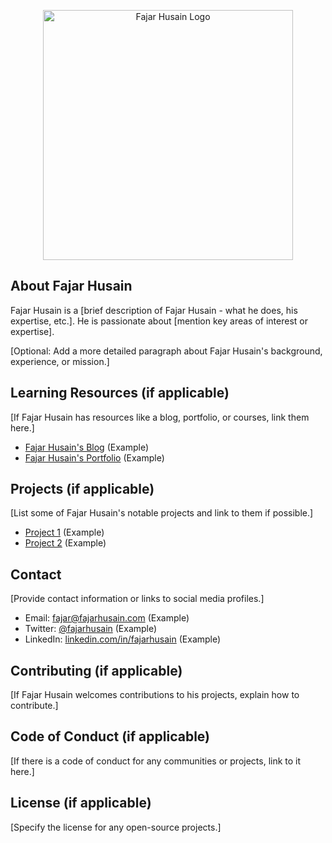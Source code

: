 <p align="center"><a href="https://fajarhusain.com" target="_blank"><img src="https://via.placeholder.com/400/0000FF/FFFFFF?text=Fajar+Husain+Logo" width="400" alt="Fajar Husain Logo"></a></p>

<p align="center">
  </p>

## About Fajar Husain

Fajar Husain is a [brief description of Fajar Husain - what he does, his expertise, etc.].  He is passionate about [mention key areas of interest or expertise].

[Optional: Add a more detailed paragraph about Fajar Husain's background, experience, or mission.]

## Learning Resources (if applicable)

[If Fajar Husain has resources like a blog, portfolio, or courses, link them here.]

* [Fajar Husain's Blog](https://fajarhusain.com/blog) (Example)
* [Fajar Husain's Portfolio](https://fajarhusain.com/portfolio) (Example)

## Projects (if applicable)

[List some of Fajar Husain's notable projects and link to them if possible.]

* [Project 1](https://github.com/fajarhusain/project1) (Example)
* [Project 2](https://fajarhusain.com/project2) (Example)

## Contact

[Provide contact information or links to social media profiles.]

* Email: [fajar@fajarhusain.com](mailto:fajar@fajarhusain.com) (Example)
* Twitter: [@fajarhusain](https://twitter.com/fajarhusain) (Example)
* LinkedIn: [linkedin.com/in/fajarhusain](https://linkedin.com/in/fajarhusain) (Example)


## Contributing (if applicable)

[If Fajar Husain welcomes contributions to his projects, explain how to contribute.]

## Code of Conduct (if applicable)

[If there is a code of conduct for any communities or projects, link to it here.]

## License (if applicable)

[Specify the license for any open-source projects.]
